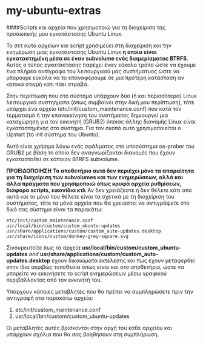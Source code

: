 my-ubuntu-extras
================

####Scripts και αρχεία που χρησιμοποιώ για τη διαχείριση της προσωπικής μου εγκατάστασης Ubuntu Linux.

Το σετ αυτό αρχείων και script χρησιμεύει στη διαχείριση και την ενημέρωση μιας εγκατάστασης Ubuntu Linux **η οποία είναι εγκαταστημένη μέσα σε έναν subvolume ενός διαμερίσματος BTRFS**. Αυτός ο τύπος εγκατάστασης παρέχει έναν εύκολο τρόπο ώστε να έχουμε ένα πλήρεα αντίγραφο του λειτουργικού μας συστήματυος ώστε να μπορούμε εύκολα να το επαναφέρουμε σε μια πρότερη κατάσταση αν κάποια στιγμή κάτι πάει στραβά.

Στην περίπτωση που στο σύστημα υπάρχουν δύο (ή και περισσότερα) Linux λειτουργικά συστηήματα (όπως συμβαίνει στην δική μου περίπτωση), τότε υπάρχει ένα αρχείο (etc/init/custom_maintenance.conf) που κατά τον τερματισμό ή την επανεκκίνηση του συστήματος δημιουργεί μια καταχώρηση για τον εκκινητή (GRUB2) όποιας άλλης διανομής Linux είναι εγκαταστημένης στο σύστημα. Για τον σκοπό αυτό χρησιμοποιείται ο Upstart (το init σύστημα του Ubuntu).

Αυτό είναι χρήσιμο λόγω ενός σφάλματος στο υποσύστημα os-prober του GRUB2 με βάση το οποίο δεν αναγνωρίζονται διανομές που έχουν εγκατασταθεί σε κάποιον BTRFS subvolume.

**ΠΡΟΕΙΔΟΠΟΙΗΣΗ**
**Το αποθετήριο αυτό δεν περιέχει μόνο τα απαραίτητα για τη διαχείριση των subvolumes και των ενημερώσεων, αλλά και άλλα πράγματα που χρησιμοποιώ όπως κρυφά αρχεία ρυθμίσεων, διάφορα scripts, εικονίδια κτλ**
Αν δεν χρειάζεστε ή δεν θέλετε κάτι από αυτά και το μόνο που θέλετε είναι τα σχετικά με τη διαχείριση του συστήματος, τότε τα μόνα αρχεία που θα χρειαστεί να αντιγράψετε στο δικό σας σύστημα είναι τα παρακάτω:

    etc/init/custom_maintenance.conf
    usr/local/bin/custom/custom_ubuntu-updates
    usr/share/applications/custom/custom_auto-updates.desktop
    usr/share/icons/custom/donkey-grey-square.svg

Σιγουρευτείτε πως τα αρχεία **usr/local/bin/custom/custom_ubuntu-updates** _and_ **usr/share/applications/custom/custom_auto-updates.desktop** έχουν δικαιώματα εκτέλεσης και πως έχουν μεταφερθεί στην ίδια ακριβώς τοποθεσία όπως είναι και στο αποθετήριο, ώστε να μπορείτε να εκκινήσετε το script ενημερώσεων μέσω γραφικού περιβάλλοντος από τον εκκινητή του.

Υπάρχουν κάποιες μεταβλητές που θα πρέπει να συμπληρώσετε πριν την αντιγραφή στα παρακάτω αρχεία:

1. etc/init/custom_maintenance.conf
2. usr/local/bin/custom/custom_ubuntu-updates

Οι μεταβλητές αυτές βρίσκονται στην αρχή του κάθε αρχείου και υπάρχουν σχόλια που θα σας βοηθήσουν στη συμπλήρωση.
